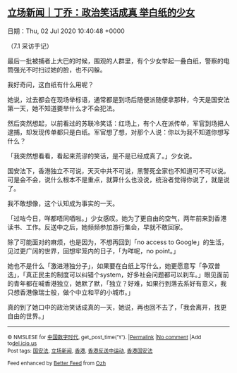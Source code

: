 [立场新闻｜丁乔：政治笑话成真 举白纸的少女](https://chinadigitaltimes.net/chinese/2020/07/%e7%ab%8b%e5%9c%ba%e6%96%b0%e9%97%bb%ef%bd%9c%e4%b8%81%e4%b9%94%ef%bc%9a%e6%94%bf%e6%b2%bb%e7%ac%91%e8%af%9d%e6%88%90%e7%9c%9f-%e4%b8%be%e7%99%bd%e7%ba%b8%e7%9a%84%e5%b0%91%e5%a5%b3/)
------
日期：Thu, 02 Jul 2020 10:40:48 +0000

<p>（7.1 采访手记）</p><p>最后一批被捕者上大巴的时候，围观的人群里，有个少女举起一叠白纸，警察的电筒强光不时扫过她的脸，也不闪躲。</p><p>我好奇问，这白纸有什么用呢？</p><p>她说，过去都会在现场举标语，通常都是到场后随便派随便拿那种，今天是国安法第一天，她不知道要举什么才不会犯法。</p><p>然后突然想起，以前看过的苏联冷笑话：红场上，有个人在派传单，军官到场把人逮捕，却发现传单都只是白纸。军官想了想，对那个人说：你以为我不知道你想写什么？</p><p>「我突然想看看，看起来荒谬的笑话，是不是已经成真了。」少女说。</p><p>国安法下，香港独立不可说，天灭中共不可说，黑警死全家也不知道可不可以说。可是会不会，说什么根本不是重点，就算什么也没说，统治者觉得你说了，就是说了。</p><p>我不敢想像，这个认知成为事实的一天。</p><p>「过咗今日，咩都唔同哂啦。」少女感叹。她为了更自由的空气，两年前来到香港读书、工作。反送中之后，她频频参加游行集会，早就不敢回家。</p><p>除了可能面对的麻烦，也是因为，不想再回到「no access to Google」的生活，见过更广阔的世界，回想牢笼内的日子，「为咩呢，no point。」</p><p>她也不是什么「激进港独分子」，如果要在白纸上写什么，她更愿意写「争双普选」，「真正民主的制度可以纠错个system，好多社会问题都可以刹车。」眼见面前的青年都在喊香港独立，她默了默，「独立？好难，如果行到落去系好有意义，我只想香港像瑞士般，做个中立和平的小城市。」</p><p>真的到了她口中的政治笑话成真的一天，她说，再也回不去了，「我会离开，找更自由的世界。」</p><hr /><p><small>&copy; NMSLESE for <a href="https://chinadigitaltimes.net/chinese">中国数字时代</a>, get_post_time('Y'). |<a href="https://chinadigitaltimes.net/chinese/2020/07/%e7%ab%8b%e5%9c%ba%e6%96%b0%e9%97%bb%ef%bd%9c%e4%b8%81%e4%b9%94%ef%bc%9a%e6%94%bf%e6%b2%bb%e7%ac%91%e8%af%9d%e6%88%90%e7%9c%9f-%e4%b8%be%e7%99%bd%e7%ba%b8%e7%9a%84%e5%b0%91%e5%a5%b3/">Permalink</a> |<a href="https://chinadigitaltimes.net/chinese/2020/07/%e7%ab%8b%e5%9c%ba%e6%96%b0%e9%97%bb%ef%bd%9c%e4%b8%81%e4%b9%94%ef%bc%9a%e6%94%bf%e6%b2%bb%e7%ac%91%e8%af%9d%e6%88%90%e7%9c%9f-%e4%b8%be%e7%99%bd%e7%ba%b8%e7%9a%84%e5%b0%91%e5%a5%b3/#comments">No comment</a> |Add to<a href="http://del.icio.us/post?url=https://chinadigitaltimes.net/chinese/2020/07/%e7%ab%8b%e5%9c%ba%e6%96%b0%e9%97%bb%ef%bd%9c%e4%b8%81%e4%b9%94%ef%bc%9a%e6%94%bf%e6%b2%bb%e7%ac%91%e8%af%9d%e6%88%90%e7%9c%9f-%e4%b8%be%e7%99%bd%e7%ba%b8%e7%9a%84%e5%b0%91%e5%a5%b3/&amp;title=立场新闻｜丁乔：政治笑话成真 举白纸的少女">del.icio.us</a><br/>Post tags: <a href="https://chinadigitaltimes.net/chinese/tag/%e5%9b%bd%e5%ae%89%e6%b3%95/" rel="tag">国安法</a>, <a href="https://chinadigitaltimes.net/chinese/tag/%e7%ab%8b%e5%9c%ba%e6%96%b0%e9%97%bb/" rel="tag">立场新闻</a>, <a href="https://chinadigitaltimes.net/chinese/tag/%e9%a6%99%e6%b8%af/" rel="tag">香港</a>, <a href="https://chinadigitaltimes.net/chinese/tag/%e9%a6%99%e6%b8%af%e5%8f%8d%e9%80%81%e4%b8%ad%e8%bf%90%e5%8a%a8/" rel="tag">香港反送中运动</a>, <a href="https://chinadigitaltimes.net/chinese/tag/%e9%a6%99%e6%b8%af%e5%9b%bd%e5%ae%89%e6%b3%95/" rel="tag">香港国安法</a><br/></small></p><p><small>Feed enhanced by <a href='http://planetozh.com/blog/my-projects/wordpress-plugin-better-feed-rss/'>Better Feed</a> from  <a href='http://planetozh.com/blog/'>Ozh</a></small></p>
